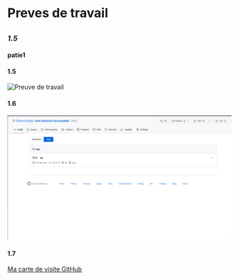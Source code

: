 # Preves de travail

## 
### *1.5*

#### patie1

#### 1.5
![](https://i.imgur.com/sJNcxQk.png "Preuve de travail")

#### 1.6
<img src="pt-1.6.png" alt="preuve de travail partie 1.6">

#### 1.7

[Ma carte de visite GitHub](https://github.com/PierreOudot)








